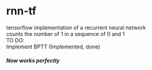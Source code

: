 # rnn-tf
tensorflow implementation of a recurrent neural network  
counts the number of 1 in a sequence of 0 and 1  
TO DO:  
Implement BPTT (Implemented, done)   
##### Now works perfectly
